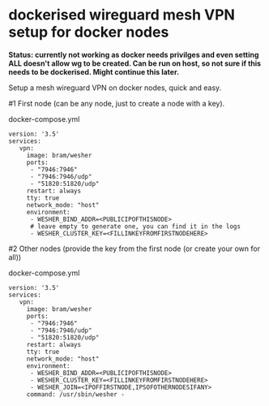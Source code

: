 # dockerised wireguard mesh VPN setup for docker nodes


**Status: currently not working as docker needs privilges and even setting ALL doesn't allow wg to be created.
Can be run on host, so not sure if this needs to be dockerised. Might continue this later.**


Setup a mesh wireguard VPN on docker nodes, quick and easy.




#1 First node (can be any node, just to create a node with a key).

docker-compose.yml
```
version: '3.5'
services:
   vpn:
     image: bram/wesher
     ports:
      - "7946:7946"
      - "7946:7946/udp"
      - "51820:51820/udp"
     restart: always
     tty: true
     network_mode: "host"
     environment:
      - WESHER_BIND_ADDR=<PUBLICIPOFTHISNODE>
      # leave empty to generate one, you can find it in the logs
      - WESHER_CLUSTER_KEY=<FILLINKEYFROMFIRSTNODEHERE>
```


#2 Other nodes (provide the key from the first node (or create your own for all))

docker-compose.yml
```
version: '3.5'
services:
   vpn:
     image: bram/wesher
     ports:
      - "7946:7946"
      - "7946:7946/udp"
      - "51820:51820/udp"
     restart: always
     tty: true
     network_mode: "host"
     environment:
      - WESHER_BIND_ADDR=<PUBLICIPOFTHISNODE>
      - WESHER_CLUSTER_KEY=<FILLINKEYFROMFIRSTNODEHERE>
      - WESHER_JOIN=<IPOFFIRSTNODE,IPSOFOTHERNODESIFANY>
     command: /usr/sbin/wesher -
```


